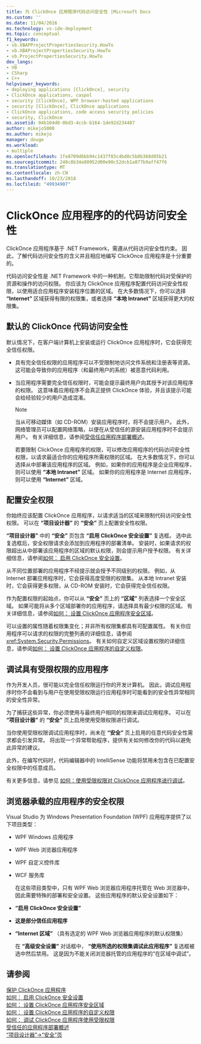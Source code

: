 ```yaml
---
title: 为 ClickOnce 应用程序代码访问安全性 |Microsoft Docs
ms.custom: ''
ms.date: 11/04/2016
ms.technology: vs-ide-deployment
ms.topic: conceptual
f1_keywords:
- vb.XBAPProjectPropertiesSecurity.HowTo
- vb.XBAProjectPropertiesSecurity.HowTo
- vb.ProjectPropertiesSecurity.HowTo
dev_langs:
- VB
- CSharp
- C++
helpviewer_keywords:
- deploying applications [ClickOnce], security
- ClickOnce applications, caspol
- security [ClickOnce], WPF browser-hosted applications
- security [ClickOnce], ClickOnce applications
- ClickOnce applications, code access security policies
- security, ClickOnce
ms.assetid: 04b104d0-0bd3-4ccb-b164-1de92d234487
author: mikejo5000
ms.author: mikejo
manager: douge
ms.workload:
- multiple
ms.openlocfilehash: 1fe8709d6bb94c1437f03c4bd0c5b8b368d05b21
ms.sourcegitcommit: 240c8b34e80952d00e90c52dcb1a077b9aff47f6
ms.translationtype: MT
ms.contentlocale: zh-CN
ms.lasthandoff: 10/23/2018
ms.locfileid: "49934907"
---
```

# <a name="code-access-security-for-clickonce-applications"></a>ClickOnce 应用程序的的代码访问安全性
ClickOnce 应用程序基于 .NET Framework，需遵从代码访问安全性约束。 因此，了解代码访问安全性的含义并且相应地编写 ClickOnce 应用程序是十分重要的。  
  
 代码访问安全性是 .NET Framework 中的一种机制，它帮助限制代码对受保护的资源和操作的访问权限。 你应该为 ClickOnce 应用程序配置代码访问安全性权限，以使用适合应用程序安装程序位置的区域。 在大多数情况下，你可以选择 **“Internet”** 区域获得有限的权限集，或者选择 **“本地 Intranet”** 区域获得更大的权限集。  
  
## <a name="default-clickonce-code-access-security"></a>默认的 ClickOnce 代码访问安全性  
 默认情况下，在客户端计算机上安装或运行 ClickOnce 应用程序时，它会获得完全信任权限。  
  
- 具有完全信任权限的应用程序可以不受限制地访问文件系统和注册表等资源。 这可能会导致你的应用程序（和最终用户的系统）被恶意代码利用。  
  
- 当应用程序需要完全信任权限时，可能会提示最终用户向其授予对该应用程序的权限。 这意味着应用程序不会真正提供 ClickOnce 体验，并且该提示可能会给经验较少的用户造成混淆。  
  
  > [!NOTE]
  >  当从可移动媒体（如 CD-ROM）安装应用程序时，将不会提示用户。 此外，网络管理员可以配置网络策略，以便在从受信任的源安装应用程序时不会提示用户。 有关详细信息，请参阅[受信任应用程序部署概述](../deployment/trusted-application-deployment-overview.md)。  
  
  若要限制 ClickOnce 应用程序的权限，可以修改应用程序的代码访问安全性权限，以请求最适合你的应用程序所需权限的区域。 在大多数情况下，你可以选择从中部署该应用程序的区域。 例如，如果你的应用程序是企业应用程序，则可以使用 **“本地 Intranet”** 区域。 如果你的应用程序是 Internet 应用程序，则可以使用 **“Internet”** 区域。  
  
## <a name="configure-security-permissions"></a>配置安全权限  
 你始终应该配置 ClickOnce 应用程序，以请求适当的区域来限制代码访问安全性权限。 可以在 **“项目设计器”** 的 **“安全”** 页上配置安全性权限。  
  
 **“项目设计器”** 中的 **“安全”** 页包含 **“启用 ClickOnce 安全设置”** 复选框。 选中此复选框后，安全权限请求会添加到应用程序的部署清单。 安装时，如果请求的权限超出从中部署该应用程序的区域的默认权限，则会提示用户授予权限。 有关详细信息，请参阅[如何： 启用 ClickOnce 安全设置](../deployment/how-to-enable-clickonce-security-settings.md)。  
  
 从不同位置部署的应用程序不经提示就会授予不同级别的权限。 例如，从 Internet 部署应用程序时，它会获得高度受限的权限集。 从本地 Intranet 安装时，它会获得更多权限，从 CD-ROM 安装时，它会获得完全信任权限。  
  
 作为配置权限的起始点，你可以从 **“安全”** 页上的 **“区域”** 列表选择一个安全区域。 如果可能将从多个区域部署你的应用程序，请选择具有最少权限的区域。 有关详细信息，请参阅[如何： 设置 ClickOnce 应用程序安全区域](../deployment/how-to-set-a-security-zone-for-a-clickonce-application.md)。  
  
 可以设置的属性随着权限集变化；并非所有权限集都具有可配置属性。 有关你应用程序可以请求的权限的完整列表的详细信息，请参阅 <xref:System.Security.Permissions>。 有关如何自定义区域设置权限的详细信息，请参阅[如何： 设置 ClickOnce 应用程序的自定义权限](../deployment/how-to-set-custom-permissions-for-a-clickonce-application.md)。  
  
## <a name="debug-an-application-that-has-restricted-permissions"></a>调试具有受限权限的应用程序  
 作为开发人员，很可能以完全信任权限运行你的开发计算机。 因此，调试应用程序时你不会看到与用户在使用受限权限运行应用程序时可能看到的安全性异常相同的安全性异常。  
  
 为了捕获这些异常，你必须使用与最终用户相同的权限来调试应用程序。 可以在 **“项目设计器”** 的 **“安全”** 页上启用使用受限权限进行调试。  
  
 当你使用受限权限调试应用程序时，尚未在 **“安全”** 页上启用的任意代码安全性需求都会引发异常。 将出现一个异常帮助程序，提供有关如何修改你的代码以避免此异常的建议。  
  
 此外，在编写代码时，代码编辑器中的 IntelliSense 功能将禁用未包含在已配置安全权限中的任意成员。  
  
 有关更多信息，请参见 [如何：使用受限权限对 ClickOnce 应用程序进行调试](../deployment/how-to-debug-a-clickonce-application-with-restricted-permissions.md)。  
  
## <a name="security-permissions-for-browser-hosted-applications"></a>浏览器承载的应用程序的安全权限  
 Visual Studio 为 Windows Presentation Foundation (WPF) 应用程序提供了以下项目类型：  
  
- WPF Windows 应用程序  
  
- WPF Web 浏览器应用程序  
  
- WPF 自定义控件库  
  
- WCF 服务库  
  
  在这些项目类型中，只有 WPF Web 浏览器应用程序托管在 Web 浏览器中，因此需要特殊的部署和安全设置。 这些应用程序的默认安全设置如下：  
  
- **“启用 ClickOnce 安全设置”**  
  
- **这是部分信任应用程序**  
  
- **“Internet 区域”** （具有选定的 WPF Web 浏览器应用程序的默认权限集）  
  
  在 **“高级安全设置”** 对话框中， **“使用所选的权限集调试此应用程序”** 复选框被选中然后禁用。 这是因为不能关闭浏览器托管的应用程序的“在区域中调试”。  
  
## <a name="see-also"></a>请参阅  
 [保护 ClickOnce 应用程序](../deployment/securing-clickonce-applications.md)   
 [如何： 启用 ClickOnce 安全设置](../deployment/how-to-enable-clickonce-security-settings.md)   
 [如何： 设置 ClickOnce 应用程序安全区域](../deployment/how-to-set-a-security-zone-for-a-clickonce-application.md)   
 [如何： 设置 ClickOnce 应用程序的自定义权限](../deployment/how-to-set-custom-permissions-for-a-clickonce-application.md)   
 [如何： 调试 ClickOnce 应用程序使用受限权限](../deployment/how-to-debug-a-clickonce-application-with-restricted-permissions.md)   
 [受信任的应用程序部署概述](../deployment/trusted-application-deployment-overview.md)   
 [“项目设计器”->“安全”页](../ide/reference/security-page-project-designer.md)